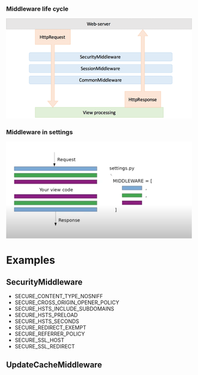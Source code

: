 
### Middleware life cycle

![Life cycle](assets/lifecycle.png)


### Middleware in settings

![Life cycle](assets/MW_in_settings.png)


# Examples

## SecurityMiddleware
-   SECURE_CONTENT_TYPE_NOSNIFF
- SECURE_CROSS_ORIGIN_OPENER_POLICY
- SECURE_HSTS_INCLUDE_SUBDOMAINS
- SECURE_HSTS_PRELOAD
- SECURE_HSTS_SECONDS
- SECURE_REDIRECT_EXEMPT
- SECURE_REFERRER_POLICY
- SECURE_SSL_HOST
- SECURE_SSL_REDIRECT


## UpdateCacheMiddleware

